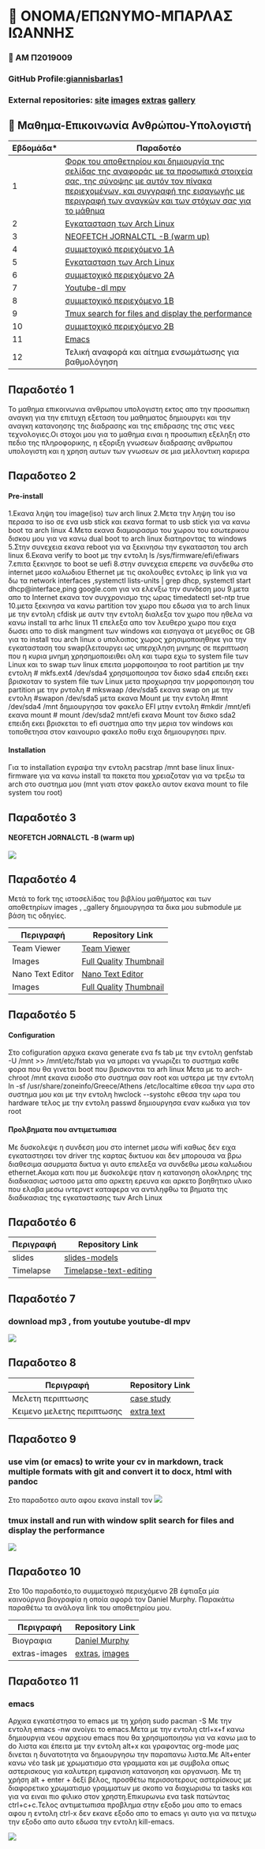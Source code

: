 # :boy: ΟΝΟΜΑ/ΕΠΩΝΥΜΟ-ΜΠΑΡΛΑΣ ΙΩΑΝΝΗΣ 
### :page_with_curl: ΑΜ Π2019009
### GitHub Profile:[giannisbarlas1](https://github.com/giannisbarlas1)
### External repositories: [site](https://github.com/giannisbarlas1/site) [images](https://github.com/giannisbarlas1/images) [extras](https://github.com/giannisbarlas1/extras) [gallery](https://github.com/giannisbarlas1/_gallery)


## :green_book: Μαθημα-Επικοινωνία Ανθρώπου-Υπολογιστή




| Εβδομάδα* | Παραδοτέο |
| --- | --- |
| 1 | [Φορκ του αποθετηρίου και δημιουργία της σελίδας της αναφοράς με τα προσωπικά στοιχεία σας, της σύνοψης με αυτόν τον πίνακα περιεχομένων, και συγγραφή της εισαγωγής με περιγραφή των αναγκών και των στόχων σας για το μάθημα](https://github.com/giannisbarlas1/hci/tree/master/projects/2019009#%CF%80%CE%B1%CF%81%CE%B1%CE%B4%CE%BF%CF%84%CE%AD%CE%BF-1) |
| 2 | [Εγκατασταση των Arch Linux](https://github.com/giannisbarlas1/hci/tree/master/projects/2019009#%CF%80%CE%B1%CF%81%CE%B1%CE%B4%CE%BF%CF%84%CE%B5%CE%BF-2)  |
| 3 |  [NEOFETCH JORNALCTL -B (warm up)](https://github.com/giannisbarlas1/hci/tree/master/projects/2019009#%CF%80%CE%B1%CF%81%CE%B1%CE%B4%CE%BF%CF%84%CE%AD%CE%BF-3) |
| 4 | [συμμετοχικό περιεχόμενο 1A](https://github.com/giannisbarlas1/hci/tree/master/projects/2019009#%CF%80%CE%B1%CF%81%CE%B1%CE%B4%CE%BF%CF%84%CE%AD%CE%BF-4) |
| 5 | [Εγκατασταση των Arch Linux](https://github.com/giannisbarlas1/hci/tree/master/projects/2019009#%CF%80%CE%B1%CF%81%CE%B1%CE%B4%CE%BF%CF%84%CE%AD%CE%BF-5) |
| 6 | [συμμετοχικό περιεχόμενο 2A](https://github.com/giannisbarlas1/hci/tree/master/projects/2019009#%CF%80%CE%B1%CF%81%CE%B1%CE%B4%CE%BF%CF%84%CE%AD%CE%BF-6) |
| 7 | [Youtube-dl mpv](https://github.com/giannisbarlas1/hci/tree/master/projects/2019009#%CF%80%CE%B1%CF%81%CE%B1%CE%B4%CE%BF%CF%84%CE%AD%CE%BF-7) |
| 8 | [συμμετοχικό περιεχόμενο 1B](https://github.com/giannisbarlas1/hci/tree/master/projects/2019009#%CF%80%CE%B1%CF%81%CE%B1%CE%B4%CE%BF%CF%84%CE%B5%CE%BF-8) |
| 9 | [Tmux search for files and display the performance](https://github.com/giannisbarlas1/hci/tree/master/projects/2019009#%CF%80%CE%B1%CF%81%CE%B1%CE%B4%CE%BF%CF%84%CE%B5%CE%BF-9) |
| 10 | [συμμετοχικό περιεχόμενο 2B](https://github.com/giannisbarlas1/hci/tree/master/projects/2019009#%CF%80%CE%B1%CF%81%CE%B1%CE%B4%CE%BF%CF%84%CE%B5%CE%BF-10) |
| 11 | [Emacs](https://github.com/giannisbarlas1/hci/tree/master/projects/2019009#emacs) |
| 12 | Τελική αναφορά και αίτημα ενσωμάτωσης για βαθμολόγηση |


## Παραδοτέο 1
Το μαθημα επικοινωνια ανθρωπου υπολογιστη εκτος απο την προσωπικη αναγκη για την επιτυχη εξεταση του μαθηματος δημιουργει και την αναγκη κατανοησης της διαδρασης 
και της επιδρασης της στις νεες τεχνολογιες.Οι στοχοι μου για το μαθημα ειναι η προσωπικη εξεληξη στο πεδιο της πληροφορικης, η εξοριξη γνωσεων διαδρασης ανθρωπου
υπολογιστη και η χρηση αυτων των γνωσεων σε μια μελλοντικη καριερα 


## Παραδοτεο 2 

#### Pre-install
1.Εκανα ληψη του image(iso) των arch linux 
2.Μετα την ληψη του iso περασα το iso σε ενα usb stick και εκανα format το usb stick για να κανω boot τα arch linux
4.Μετα εκανα διαμοιρασμο του χωρου του εσωτερικου δισκου μου για να κανω dual boot το arch linux διατηροντας τα windows
5.Στην συνεχεια εκανα rebοot για να ξεκινησω την εγκαταστση του arch linux 
6.Εκανα verify το boot με την εντολη ls /sys/firmware/efi/efiwars
7.επιτα ξεκινησε το boot se uefi
8.στην συνεχεια επερεπε να συνδεθω στο internet μεσο καλωδιου Ethernet με τις ακολουθες εντολες ip link για να δω τα network interfaces ,systemctl lists-units | grep dhcp, systemctl start dhcp@interface,ping google.com για να ελενξω την συνδεση μου 
9.μετα απο το Internet εκανα τον συγχρονισμο της ωρας timedatectl set-ntp true
10.μετα ξεκινησα να κανω partition τον χωρο που εδωσα για το arch linux με την εντολη cfdisk με αυτν την εντολη διαλεξα τον χωρο που ηθελα να κανω install τα arhc linux 
11 επελεξα απο τον λευθερο χωρο που ειχα δωσει απο το disk mangment των windows και εισηγαγα οτ μεγεθος σε GB για  το install του arch linux
ο υπολοιπος χωρος χρησιμοποιηθηκε για την εγκατασταση του swap(λειτουργει ως υπερχιληση μνημης σε περιπτωση που η κυρια μνημη χρησημοποιειθει ολη 
και τωρα εχω το system file των Linux και το swap των linux
επειτα μορφοποιησα το root partition με την εντολη # mkfs.ext4 /dev/sda4
χρησιμοποιησα τον δισκο  sda4 επειδη εκει βρισκοταν το system file των Linux
μετα προχωρησα την μορφοποιηση του partition με την ρντολη # mkswaap /dev/sda5
εκανα swap on με την εντολη #swapon /dev/sda5 
μετα εκανα Mount με την εντολη #mnt /dev/sda4 /mnt
δημιουργησα τον φακελο EFI μτην εντολη #mkdir /mnt/efi
εκανα mount # mount /dev/sda2 mnt/efi
εκανα Mount τον δισκο sda2 επειδη εκει βρισκεται το efi συστημα απο την μερια τον windows και τοποθετησα στον καινουριο φακελο ποθυ ειχα δημιουργησει πριν.

#### Installation 
Για το installation εγραψα την εντολη pacstrap /mnt base linux linux-firmware για να κανω install τα πακετα που χρειαζοταν για να τρεξω τα arch στο συστημα μου (mnt γιατι στον φακελο αυτον εκανα mount το file system του root)


## Παραδοτέο 3

####  NEOFETCH JORNALCTL -B (warm up)
<a href="https://asciinema.org/a/2FexrChp6p3y9hj5sLuMwG1SY" target="_blank"><img src="https://asciinema.org/a/2FexrChp6p3y9hj5sLuMwG1SY.svg" /></a>




## Παραδοτέο 4
Mετά το fork της ιστοσελίδας του βιβλίου μαθήματος και των αποθετηρίων  images , _gallery  δημιουργησα τα δικα μου submodule με βάση τις οδηγίες.




| Περιγραφή | Repository Link | 
| --- | --- |
| Team Viewer | [Team Viewer](https://github.com/giannisbarlas1/_gallery/blob/3ba8c22de966c15bebd8b934c3e149106110092a/TeamViewer.md) | 
| Images  | [Full Quality](https://github.com/giannisbarlas1/images/blob/master/teamviewer.jpg)   [Thumbnail](https://github.com/giannisbarlas1/images/blob/8dc28f611d05589e60f327501e36736c96f36f64/team%20viewer%20thumb.png) 
| Nano Text Editor | [Nano Text Editor](https://github.com/giannisbarlas1/_gallery/blob/master/nano.md) | 
| Images  | [Full Quality](https://github.com/giannisbarlas1/images/blob/master/nano.png)  [Thumbnail](https://github.com/giannisbarlas1/images/blob/master/nano%20thumb.png) | 






## Παραδοτέο 5
#### Configuration
Στο cofiguration αρχικα εκανα generate ενα fs tab με την εντολη  genfstab -U /mnt >> /mnt/etc/fstab για να μπορει να γνωριζει το συστημα καθε φορα που θα γινεται boot που βρισκονται τα arh linux 
Μετα με το arch-chroot /mnt εκανα εισοδο στο συστημα σαν root και υστερα  με την εντολη ln -sf /usr/share/zoneinfo/Greece/Athens /etc/localtime εθεσα την ωρα στο συστημα μου 
και με την εντολη hwclock --systohc εθεσα την ωρα του hardware
τελος με την εντολη passwd δημιουργησα εναν κωδικα για τον root
#### Προλβηματα που αντιμετωπισα
Με δυσκολεψε η συνδεση μου στο internet μεσω wifi καθως δεν ειχα εγκαταστησει τον driver της καρτας δικτυου και δεν μπορουσα να βρω διαθεσιμα ασυρματα δικτυα γι αυτο 
επελεξα να συνδεθω μεσω καλωδιου ethernet.Ακομα κατι που με δυσκολεψε ηταν η κατανοηση ολοκληρης της διαδικασιας ωστοσο μετα απο αρκετη ερευνα και αρκετο βοηθητικο υλικο που ελαβα μεσω ιντερνετ καταφερα να αντιληφθω τα βηματα της διαδικασιας της εγκαταστασης των Arch Linux



## Παραδοτέο 6

| Περιγραφή | Repository Link | 
| --- | --- |
| slides| [slides-models](https://github.com/giannisbarlas1/site/blob/master/_slides/models.md) | 
| Timelapse  | [Timelapse-text-editing](https://github.com/giannisbarlas1/site/blob/master/_timeline/text-editing.md) | 



## Παραδοτέο 7

### download mp3 , from youtube 	 youtube-dl mpv
<a href="https://asciinema.org/a/445017" target="_blank"><img src="https://asciinema.org/a/445017.svg" /></a>


## Παραδοτεο 8
| Περιγραφή | Repository Link | 
| --- | --- |
| Mελετη περιπτωσης| [case study](https://github.com/giannisbarlas1/site/blob/master/_case-study/teco.md) | 
| Kειμενο μελετης περιπτωσης  | [extra text](https://github.com/giannisbarlas1/extras/blob/master/Teco.md) | 






## Παραδοτεο 9

### use vim (or emacs) to write your cv in markdown, track multiple formats with git and convert it to docx, html with pandoc
Στο παραδοτεο αυτο αφου εκανα install τον
<a href="https://asciinema.org/a/463610" target="_blank"><img src="https://asciinema.org/a/463610.svg" /></a>

### tmux install and run with window split search for files and display the performance

<a href="https://asciinema.org/a/455906" target="_blank"><img src="https://asciinema.org/a/455906.svg" /></a>



## Παραδοτεο 10
Στο 10ο παραδοτέο,το συμμετοχικό περιεχόμενο 2Β έφτιαξα μία καινούργια βιογραφία η οποία αφορά τον Daniel Murphy. Παρακάτω παραθέτω τα ανάλογα link του αποθετηρίου μου.

| Περιγραφή | Repository Link | 
| --- | --- |
| Βιογραφια| [Daniel Murphy](https://github.com/giannisbarlas1/site/blob/master/_biography/bio-Daniel%20Murphy.md) | 
| extras-images  | [extras](https://github.com/giannisbarlas1/extras/blob/master/bio-Daniel%20Muprphy.md), [images](https://github.com/giannisbarlas1/images/blob/master/bio-Daniel%20Murphy.jpg) | 


## Παραδοτεο 11
### emacs
Αρχικα εγκατέστησα το emacs με τη χρήση  sudo pacman -S Με την εντολη emacs -nw ανοίγει το emacs.Μετα με την εντολη ctrl+x+f κανω δημιουργια νεου αρχειου emacs
που θα χρησιμοποιησω για να κανω μια to do  λιστα και έπειτα με την εντολη alt+x και  γραφοντας org-mode μας δινεται η δυνατοτητα να δημιουργησω την παραπανω λιστα.Με Αlt+enter κανω νέο task με χρωματισμο στα γραμματα και με συμβολα οπως αστερισκους για καλυτερη εμφανιση κατανοηση και οργανωση. Με τη χρήση alt + enter + δεξί βέλος, προσθέτω περισσοτερους αστερίσκους με διαφορετικο χρωματισμο γραμματων με σκοπο να διαχωρισω τα tasks και για να ειναι πιο φιλικο στον χρηστη.Επικυρωνω ενα task πατώντας ctrl+c+c.Τελος αντιμετωπισα προβλημα στην εξοδο μου απο το emacs αφου η εντολη ctrl-x δεν εκανε εξοδο απο το emacs γι αυτο για να πετυχω την εξοδο απο αυτο εδωσα την εντολη kill-emacs.

<a href="https://asciinema.org/a/462364" target="_blank"><img src="https://asciinema.org/a/462364.svg" /></a>

